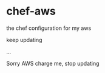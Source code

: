 # chef-aws
the chef configuration for my aws

keep updating

...

Sorry AWS charge me, stop updating
